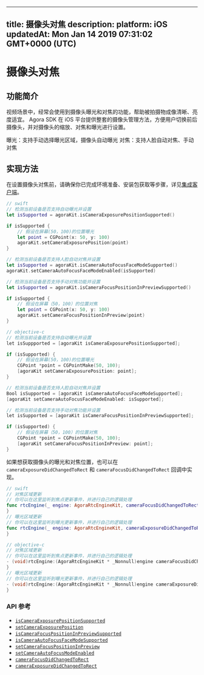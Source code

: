 
---
title: 摄像头对焦
description: 
platform: iOS
updatedAt: Mon Jan 14 2019 07:31:02 GMT+0000 (UTC)
---
# 摄像头对焦
## 功能简介

视频场景中，经常会使用到摄像头曝光和对焦的功能，帮助被拍摄物成像清晰、亮度适宜。
Agora SDK 在 iOS 平台提供整套的摄像头管理方法，方便用户切换前后摄像头，并对摄像头的缩放、对焦和曝光进行设置。

曝光：支持手动选择曝光区域，摄像头自动曝光
对焦：支持人脸自动对焦、手动对焦

## 实现方法

在设置摄像头对焦前，请确保你已完成环境准备、安装包获取等步骤，详见[集成客户端](../../cn/Interactive%20Broadcast/ios_video.md)。


```swift
// swift
// 检测当前设备是否支持自动曝光并设置
let isSupported = agoraKit.isCameraExposurePositionSupported()

if isSupported {
    // 假设在屏幕(50，100)的位置曝光
    let point = CGPoint(x: 50, y: 100)
    agoraKit.setCameraExposurePosition(point)
}

// 检测当前设备是否支持人脸自动对焦并设置
let isSupported = agoraKit.isCameraAutoFocusFaceModeSupported()
agoraKit.setCameraAutoFocusFaceModeEnabled(isSupported)

// 检测当前设备是否支持手动对焦功能并设置
let isSupported = agoraKit.isCameraFocusPositionInPreviewSupported()

if isSupported {
	// 假设在屏幕（50，100）的位置对焦
	let point = CGPoint(x: 50, y: 100)
	agoraKit.setCameraFocusPositionInPreview(point)
}
```

```objective-c
// objective-c
// 检测当前设备是否支持自动曝光并设置
let isSuppported = [agoraKit isCameraExposurePositionSupported];

if (isSupported) {
    // 假设在屏幕(50，100)的位置曝光
    CGPoint *point = CGPointMake(50, 100);
    [agoraKit setCameraExposurePosition: point];
}

// 检测当前设备是否支持人脸自动对焦并设置
Bool isSupported = [agoraKit isCameraAutoFocusFaceModeSupported];
[agoraKit setCameraAutoFocusFaceModeEnabled: isSupported];

// 检测当前设备是否支持手动对焦功能并设置
let isSupported = [agoraKit isCameraFocusPositionInPreviewSupported];

if (isSupported) {
	// 假设在屏幕（50，100）的位置对焦
	CGPoint *point = CGPointMake(50, 100);
	[agoraKit setCameraFocusPositionInPreview: point];
}
```

如果想获取摄像头的曝光和对焦位置，也可以在 `cameraExposureDidChangedToRect` 和  `cameraFocusDidChangedToRect` 回调中实现。

```swift
// swift
// 对焦区域更新
// 你可以在这里监听到焦点更新事件，并进行自己的逻辑处理
func rtcEngine(_ engine: AgoraRtcEngineKit, cameraFocusDidChangedToRect: CGRect) {
}
// 曝光区域更新
// 你可以在这里监听到曝光更新事件，并进行自己的逻辑处理
func rtcEngine(_ engine: AgoraRtcEngineKit, cameraExposureDidChangedToRect: CGRect) {
}
```

```objective-c
// objective-c
// 对焦区域更新
// 你可以在这里监听到焦点更新事件，并进行自己的逻辑处理
- (void)rtcEngine:(AgoraRtcEngineKit * _Nonnull)engine cameraFocusDidChangedToRect:(CGRect)rect {
}
// 曝光区域更新
// 你可以在这里监听到曝光更新事件，并进行自己的逻辑处理
- (void)rtcEngine:(AgoraRtcEngineKit * _Nonnull)engine cameraExposureDidChangedToRect:(CGRect)rect {
}
```


### API 参考

- [`isCameraExposurePositionSupported`](https://docs.agora.io/cn/Interactive%20Broadcast/API%20Reference/oc/Classes/AgoraRtcEngineKit.html#//api/name/isCameraExposurePositionSupported)
- [`setCameraExposurePosition`](https://docs.agora.io/cn/Interactive%20Broadcast/API%20Reference/oc/Classes/AgoraRtcEngineKit.html#//api/name/setCameraExposurePosition:)
- [`isCameraFocusPositionInPreviewSupported`](https://docs.agora.io/cn/Interactive%20Broadcast/API%20Reference/oc/Classes/AgoraRtcEngineKit.html#//api/name/isCameraFocusPositionInPreviewSupported)
- [`isCameraAutoFocusFaceModeSupported`](https://docs.agora.io/cn/Interactive%20Broadcast/API%20Reference/oc/Classes/AgoraRtcEngineKit.html#//api/name/isCameraAutoFocusFaceModeSupported)
- [`setCameraFocusPositionInPreview`](https://docs.agora.io/cn/Interactive%20Broadcast/API%20Reference/oc/Classes/AgoraRtcEngineKit.html#//api/name/setCameraFocusPositionInPreview:)
- [`setCameraAutoFocusModeEnabled`](https://docs.agora.io/cn/Interactive%20Broadcast/API%20Reference/oc/Classes/AgoraRtcEngineKit.html#//api/name/setCameraAutoFocusFaceModeEnabled:)
- [`cameraFocusDidChangedToRect`](https://docs.agora.io/cn/Interactive%20Broadcast/API%20Reference/oc/Protocols/AgoraRtcEngineDelegate.html#//api/name/rtcEngine:cameraFocusDidChangedToRect:)
- [`cameraExposureDidChangedToRect`](https://docs.agora.io/cn/Interactive%20Broadcast/API%20Reference/oc/Protocols/AgoraRtcEngineDelegate.html#//api/name/rtcEngine:cameraExposureDidChangedToRect:)
